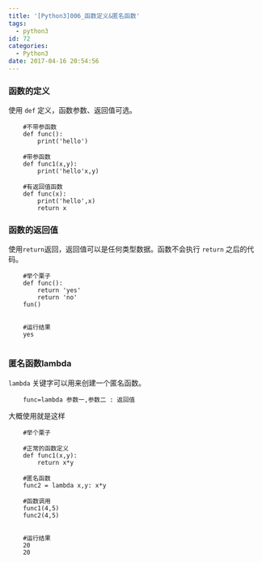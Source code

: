 ```yaml
---
title: '[Python3]006_函数定义&匿名函数'
tags:
  - python3
id: 72
categories:
  - Python3
date: 2017-04-16 20:54:56
---
```


### 函数的定义

使用 `def` 定义，函数参数、返回值可选。

```
    #不带参函数
    def func():
        print('hello')

    #带参函数
    def func1(x,y):
        print('hello'x,y)

    #有返回值函数
    def func(x):
        print('hello',x)
        return x
```


### 函数的返回值

使用`return`返回，返回值可以是任何类型数据。函数不会执行 `return` 之后的代码。

```
    #举个栗子
    def func():
        return 'yes'
        return 'no'
    fun()
     

    #运行结果
    yes
     
```

### 匿名函数lambda

`lambda` 关键字可以用来创建一个匿名函数。

```
    func=lambda 参数一,参数二 : 返回值
```

大概使用就是这样      

```
    #举个栗子

    #正常的函数定义
    def func1(x,y):
        return x*y

    #匿名函数
    func2 = lambda x,y: x*y

    #函数调用
    func1(4,5)
    func2(4,5)
     

    #运行结果
    20
    20 
```